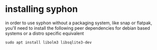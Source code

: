 # installing syphon

in order to use syphon without a packaging system, like snap or flatpak, you'll need to install the following peer dependencies for debian based systems or a distro specific equivalent

```sudo apt install libolm3 libsqlite3-dev```
